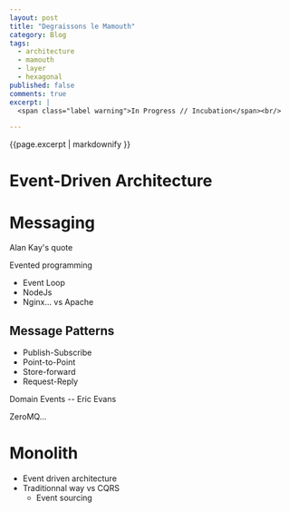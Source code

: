 ```yaml
---
layout: post
title: "Degraissons le Mamouth"
category: Blog
tags:
  - architecture
  - mamouth
  - layer
  - hexagonal
published: false
comments: true
excerpt: |
  <span class="label warning">In Progress // Incubation</span><br/>

---
```


{{page.excerpt | markdownify }}


# Event-Driven Architecture

# Messaging

Alan Kay's quote

Evented programming

* Event Loop
* NodeJs
* Nginx... vs Apache

## Message Patterns

* Publish-Subscribe
* Point-to-Point
* Store-forward
* Request-Reply

Domain Events -- Eric Evans

ZeroMQ...


# Monolith

* Event driven architecture
* Traditionnal way vs CQRS
  * Event sourcing

